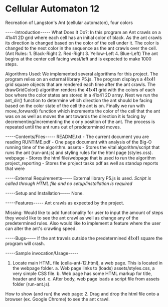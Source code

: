 # Cellular Automaton 12
 Recreation of Langston's Ant (cellular automaton), four colors

-----Introduction-----
What Does It Do?:
In this program an Ant crawls on a 41x41 2D grid where each cell has an initial color of black. As the ant crawls its direction is changed based on the color of the cell under it. The color is changed to the next color in the sequence as the ant crawls over the cell. (Ant Rules: 1. Black-Right 2. Red-Right 3. Yellow-Left 4. Blue-Left) The ant begins at the center cell facing west/left and is expected to make 1000 steps.

Algorithms Used:
We implemented several algorithms for this project. The program relies on an external library P5.js. The program displays a 41x41 grid square objects that are rendered each time after the ant crawls. The drawGridColor() algorithm renders the 41x41 grid with the colors of each box where the color states are stored in a 41x41 2D array. Next we run the ant_dir() function to determine which direction the ant should be facing based on the color state of the cell the ant is on. Finally we run with move_forward() function which increments the color of the cell that the ant was on as well as moves the ant towards the direction it is facing by decrementing/incrementing the x or y position of the ant. The process is repeated until the ant runs out of predetermined moves.


-----Contents/Files-----
README.txt - The current document you are reading
RUNTIME.pdf - One page document with analysis of the Big-O running time of the algorithm.
assets - Stores the vital algorithm/script that runs the ant (run-ant.js) and styling rules for the html page (styles.css).
webpage - Stores the html file/webpage that is used to run the algorithm
project_reporting - Stores the project tasks pdf as well as standup reports that were 

-----External Requirements-----
External library P5.js is used.
*Script is called through HTML file and no setup/installation is required*

-----Setup and Installation-----
None.

-----Features-----
Ant crawls as expected by the project.

Missing: Would like to add functionality for user to input the amount of steps they would like to see the ant crawl as well as change any of the predetermined rules. Also would like to implement a feature where the user can alter the ant's crawling speed.

-----Bugs-----
If the ant travels outside the predetermined 41x41 square the program will crash.


-----Sample invocation/Usage-----
1. Locate main HTML file (cella-ant-12.html), a web page. This is located in the webpage folder.
 a. Web page links to (loads) assets/styles.css, a very simple CSS file.
 b. Web page has some HTML markup for title, header and text.
 c. After body, web page loads a script file from assets folder (run-ant.js).

How to show (and run) the web page:
2. Drag and drop the html file onto a browser (ex. Google Chrome) to see the ant crawl.
